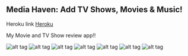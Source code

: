 ## Media Haven: Add TV Shows, Movies & Music!

Heroku link [Heroku](http://avyishimediahaven.herokuapp.com)

My Movie and TV Show review app!!

![alt tag](https://cloud.githubusercontent.com/assets/6601494/5986990/1cc6fbb4-a8c9-11e4-8397-4095040983e7.jpg) 
![alt tag](https://cloud.githubusercontent.com/assets/6601494/5790442/6d647104-9e4d-11e4-9fe0-3516296f5b80.jpg)
![alt tag](https://cloud.githubusercontent.com/assets/6601494/5790446/6d685d8c-9e4d-11e4-9fc3-77fc38dcbecc.jpg)
![alt tag](https://cloud.githubusercontent.com/assets/6601494/5790443/6d64a71e-9e4d-11e4-8284-01e91e57396c.jpg)
![alt tag](https://cloud.githubusercontent.com/assets/6601494/5986991/2184557a-a8c9-11e4-8dde-8295b1796787.jpg)
![alt tag](https://cloud.githubusercontent.com/assets/6601494/5790445/6d655204-9e4d-11e4-9c03-a1810efd6ec4.jpg)
![alt tag](https://cloud.githubusercontent.com/assets/6601494/5790447/6d739bac-9e4d-11e4-8405-1de195c071c2.jpg)